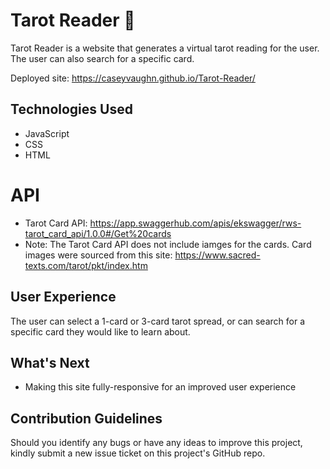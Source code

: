 # Tarot Reader 🔮

Tarot Reader is a website that generates a virtual tarot reading for the user. The user can also search for a specific card. 

Deployed site: https://caseyvaughn.github.io/Tarot-Reader/

## Technologies Used
- JavaScript
- CSS
- HTML

# API
- Tarot Card API: https://app.swaggerhub.com/apis/ekswagger/rws-tarot_card_api/1.0.0#/Get%20cards
- Note: The Tarot Card API does not include iamges for the cards. Card images were sourced from this site: https://www.sacred-texts.com/tarot/pkt/index.htm

## User Experience
The user can select a 1-card or 3-card tarot spread, or can search for a specific card they would like to learn about. 

## What's Next
- Making this site fully-responsive for an improved user experience

## Contribution Guidelines
Should you identify any bugs or have any ideas to improve this project, kindly submit a new issue ticket on this project's GitHub repo.

